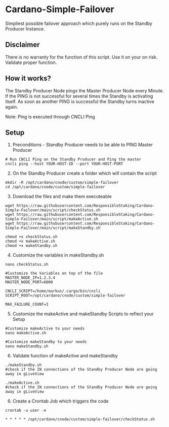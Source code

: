# Cardano-Simple-Failover
Simpliest possible failover approach which purely runs on the Standby Producer Instance.

## Disclaimer
There is no warranty for the function of this script. Use it on your on risk. Validate proper function.

## How it works?
The Standby Producer Node pings the Master Producer Node every Minute.
If the PING is not successful for several times the Standby is activating itself.
As soon as another PING is successful the Standby turns inactive again.

Note: Ping is executed through CNCLI Ping


## Setup

1. Preconditions - Standby Producer needs to be able to PING Master Producer
```
# Run CNCLI Ping on the Standby Producer and Ping the master
cncli ping --host YOUR-HOST-ID --port YOUR-HOST-PORT
```

2. On the Standby Producer create a folder which will contain the script
```
mkdir -R /opt/cardano/cnode/custom/simple-failover
cd /opt/cardano/cnode/custom/simple-failover
```

3. Download the files and make them executeable
```
wget https://raw.githubusercontent.com/ResponsibleStaking/Cardano-Simple-Failover/main/script/checkStatus.sh
wget https://raw.githubusercontent.com/ResponsibleStaking/Cardano-Simple-Failover/main/script/makeActive.sh
wget https://raw.githubusercontent.com/ResponsibleStaking/Cardano-Simple-Failover/main/script/makeStandby.sh

chmod +x checkStatus.sh
chmod +x makeActive.sh
chmod +x makeStandby.sh
```

4. Customize the variables in makeStandby.sh
```
nano checkStatus.sh

#Customize the Variables on top of the file
MASTER_NODE_IP=1.2.3.4
MASTER_NODE_PORT=6000

CNCLI_SCRIPT=/home/markus/.cargo/bin/cncli
SCRIPT_ROOT=/opt/cardano/cnode/custom/simple-failover

MAX_FAILURE_COUNT=3
```

5. Customize the makeActive and makeStandby Scripts to reflect your Setup
```
#Customize makeActive to your needs
nano makeActive.sh

#Customize makeStandby to your needs
nano makeStandby.sh
```

6. Validate function of makeActive and makeStandby
```
./makeStandby.sh
#check if the IN connections of the Standby Producer Node are going away in gLiveView

./makeActive.sh
#check if the IN connections of the Standby Producer Node are going away in gLiveView
```

6. Create a Crontab Job which triggers the code
```
crontab -u user -e

* * * * * /opt/cardano/cnode/custom/simple-failover/checkStatus.sh
```
